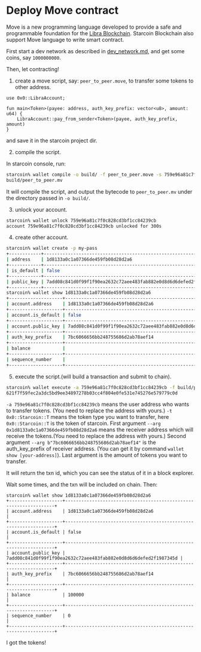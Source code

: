 # Deploy Move contract

Move is a new programming language developed to provide a safe and programmable foundation for the [Libra Blockchain](https://github.com/libra/libra).
Starcoin Blockchain also support Move language to write smart contract.


First start a dev network as described in [dev_network.md](./dev_network.md), and get some coins, say `1000000000`.

Then, let contracting!

1. create a move script, say: `peer_to_peer.move`, to transfer some tokens to other address.


```move
use 0x0::LibraAccount;

fun main<Token>(payee: address, auth_key_prefix: vector<u8>, amount: u64) {
    LibraAccount::pay_from_sender<Token>(payee, auth_key_prefix, amount)
}
```

and save it in the starcoin project dir.

2. compile the script.

In starcoin console, run:

```bash
starcoin% wallet compile -o build/ -f peer_to_peer.move -s 759e96a81c7f0c828cd3bf1cc84239cb
build/peer_to_peer.mv
```

It will compile the script, and output the bytecode to `peer_to_peer.mv` under the directory passed in `-o build/`.

3. unlock your account. 

```bash
starcoin% wallet unlock 759e96a81c7f0c828cd3bf1cc84239cb
account 759e96a81c7f0c828cd3bf1cc84239cb unlocked for 300s
```

4. create other account.

```bash
starcoin% wallet create -p my-pass
+------------+------------------------------------------------------------------+
| address    | 1d8133a0c1a07366de459fb08d28d2a6                                 |
+------------+------------------------------------------------------------------+
| is_default | false                                                            |
+------------+------------------------------------------------------------------+
| public_key | 7add08c841d0f99f1f90ea2632c72aee483fab882e0d8d6d6defed2f1987345d |
+------------+------------------------------------------------------------------+
starcoin% wallet show 1d8133a0c1a07366de459fb08d28d2a6
+--------------------+------------------------------------------------------------------+
| account.address    | 1d8133a0c1a07366de459fb08d28d2a6                                 |
+--------------------+------------------------------------------------------------------+
| account.is_default | false                                                            |
+--------------------+------------------------------------------------------------------+
| account.public_key | 7add08c841d0f99f1f90ea2632c72aee483fab882e0d8d6d6defed2f1987345d |
+--------------------+------------------------------------------------------------------+
| auth_key_prefix    | 7bc6066656bb248755686d2ab78aef14                                 |
+--------------------+------------------------------------------------------------------+
| balance            |                                                                  |
+--------------------+------------------------------------------------------------------+
| sequence_number    |                                                                  |
+--------------------+------------------------------------------------------------------+
```

5. execute the script.(will build a transaction and submit to chain).

```bash
starcoin% wallet execute -a 759e96a81c7f0c828cd3bf1cc84239cb -f build/peer_to_peer.mv -g 1000000 -t 0x0::Starcoin::T --arg 0x1d8133a0c1a07366de459fb08d28d2a6 --arg b"7bc6066656bb248755686d2ab78aef14" --arg 100000
621f7f59fec2a3dc5bd9ee34897278b03cc4f804e0fe531e745276e579779c0d
```

`-a 759e96a81c7f0c828cd3bf1cc84239cb` means the user address who wants to transfer tokens. (You need to replace the address with yours.)
`-t 0x0::Starcoin::T` means the token type you want to transfer, here `0x0::Starcoin::T` is the token of starcoin.
First argument `--arg 0x1d8133a0c1a07366de459fb08d28d2a6` means the receiver address which will receive the tokens.(You need to replace the address with yours.)
Second argument `--arg b"7bc6066656bb248755686d2ab78aef14"` is the auth_key_prefix of receiver address. (You can get it by command `wallet show [your-address]`).
Last argument is the amount of tokens you want to transfer.

It will return the txn id, which you can see the status of it in a block explorer.

Wait some times, and the txn will be included on chain. Then:

```
starcoin% wallet show 1d8133a0c1a07366de459fb08d28d2a6
+--------------------+------------------------------------------------------------------+
| account.address    | 1d8133a0c1a07366de459fb08d28d2a6                                 |
+--------------------+------------------------------------------------------------------+
| account.is_default | false                                                            |
+--------------------+------------------------------------------------------------------+
| account.public_key | 7add08c841d0f99f1f90ea2632c72aee483fab882e0d8d6d6defed2f1987345d |
+--------------------+------------------------------------------------------------------+
| auth_key_prefix    | 7bc6066656bb248755686d2ab78aef14                                 |
+--------------------+------------------------------------------------------------------+
| balance            | 100000                                                           |
+--------------------+------------------------------------------------------------------+
| sequence_number    | 0                                                                |
+--------------------+------------------------------------------------------------------+
```

I got the tokens!